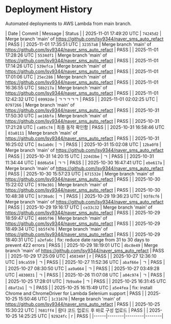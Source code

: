 # Deployment History

Automated deployments to AWS Lambda from main branch.

| Date | Commit | Message | Status |
| 2025-11-01 17:49:20 UTC | `74245d2` | Merge branch 'main' of https://github.com/lsy9344/naver_sms_auto_refact | PASS |
| 2025-11-01 17:35:51 UTC | `32357a8` | Merge branch 'main' of https://github.com/lsy9344/naver_sms_auto_refact | PASS |
| 2025-11-01 17:28:26 UTC | `5534df1` | Merge branch 'main' of https://github.com/lsy9344/naver_sms_auto_refact | PASS |
| 2025-11-01 17:14:26 UTC | `539efca` | Merge branch 'main' of https://github.com/lsy9344/naver_sms_auto_refact | PASS |
| 2025-11-01 17:01:06 UTC | `25ec286` | Merge branch 'main' of https://github.com/lsy9344/naver_sms_auto_refact | PASS |
| 2025-11-01 16:36:55 UTC | `58b217a` | Merge branch 'main' of https://github.com/lsy9344/naver_sms_auto_refact | PASS |
| 2025-11-01 12:42:32 UTC | `69992de` | ㄱㄱㄱㄱㄱ | PASS |
| 2025-11-01 02:02:25 UTC | `0797266` | Merge branch 'main' of https://github.com/lsy9344/naver_sms_auto_refact | PASS |
| 2025-10-31 17:50:30 UTC | `ae16bfa` | Merge branch 'main' of https://github.com/lsy9344/naver_sms_auto_refact | PASS |
| 2025-10-31 17:21:28 UTC | `ca85c74` | 최종 동작 확인함 | PASS |
| 2025-10-31 16:58:46 UTC | `03a0111` | Merge branch 'main' of https://github.com/lsy9344/naver_sms_auto_refact | PASS |
| 2025-10-31 16:25:02 UTC | `0a1ab0c` | ㄱ | PASS |
| 2025-10-31 15:02:08 UTC | `12ba0f8` | Merge branch 'main' of https://github.com/lsy9344/naver_sms_auto_refact | PASS |
| 2025-10-31 14:20:15 UTC | `224d3be` | ㄱ | PASS |
| 2025-10-31 11:34:44 UTC | `8dd6a54` | ㄱㄱ | PASS |
| 2025-10-30 16:47:41 UTC | `ebe617a` | Merge branch 'main' of https://github.com/lsy9344/naver_sms_auto_refact | PASS |
| 2025-10-30 15:57:23 UTC | `671532e` | Merge branch 'main' of https://github.com/lsy9344/naver_sms_auto_refact | PASS |
| 2025-10-30 15:22:02 UTC | `970e301` | Merge branch 'main' of https://github.com/lsy9344/naver_sms_auto_refact | PASS |
| 2025-10-30 10:48:38 UTC | `b730adc` | ㄱ | PASS |
| 2025-10-29 19:36:23 UTC | `93f8cf6` | Merge branch 'main' of https://github.com/lsy9344/naver_sms_auto_refact | PASS |
| 2025-10-29 19:16:17 UTC | `ce33c32` | Merge branch 'main' of https://github.com/lsy9344/naver_sms_auto_refact | PASS |
| 2025-10-29 18:59:47 UTC | `4805f96` | Merge branch 'main' of https://github.com/lsy9344/naver_sms_auto_refact | PASS |
| 2025-10-29 18:49:34 UTC | `bb5f476` | Merge branch 'main' of https://github.com/lsy9344/naver_sms_auto_refact | PASS |
| 2025-10-29 18:40:31 UTC | `a2efa6c` | fix: reduce date range from 31 to 30 days to prevent 422 errors | PASS |
| 2025-10-29 18:19:01 UTC | `dbc8e49` | Merge branch 'main' of https://github.com/lsy9344/naver_sms_auto_refact | PASS |
| 2025-10-29 17:25:09 UTC | `450349f` | r | PASS |
| 2025-10-27 12:36:10 UTC | `b9ca559` | ㄱ | PASS |
| 2025-10-27 11:52:36 UTC | `abaf66e` | ㄱ | PASS |
| 2025-10-27 08:30:50 UTC | `aa9a664` | ㄱ | PASS |
| 2025-10-27 03:49:28 UTC | `4830031` | ㄱ | PASS |
| 2025-10-26 11:07:08 UTC | `a04c974` | ㄱ | PASS |
| 2025-10-25 17:28:01 UTC | `7b9aabe` | ㄱ | PASS |
| 2025-10-25 16:31:45 UTC | `d8af2a1` | ㄱ | PASS |
| 2025-10-25 16:15:49 UTC | `a5e4fea` | fix: install Chrome and ChromeDriver for Lambda Selenium support | PASS |
| 2025-10-25 15:50:46 UTC | `1c31670` | Merge branch 'main' of https://github.com/lsy9344/naver_sms_auto_refact | PASS |
| 2025-10-25 15:30:22 UTC | `7681ff4` | 람다 코드 업로드 후 바로 구성 업로드 | PASS |
| 2025-10-25 14:25:25 UTC | `92924fc` | r | PASS |
|------|--------|---------|--------|
